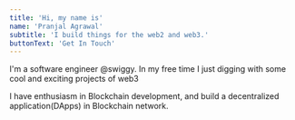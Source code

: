 ```yaml
---
title: 'Hi, my name is'
name: 'Pranjal Agrawal'
subtitle: 'I build things for the web2 and web3.'
buttonText: 'Get In Touch'
---
```


I'm a software engineer @swiggy. In my free time I just digging with some cool and exciting projects of web3

I have enthusiasm in Blockchain development, and build a decentralized application(DApps) in Blockchain network.